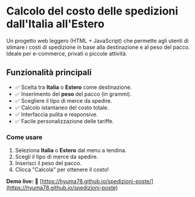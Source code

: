 # Calcolo del costo delle spedizioni dall'Italia all'Estero

Un progetto web leggero (HTML + JavaScript) che permette agli utenti di stimare i costi di
spedizione in base alla destinazione e al peso del pacco.
Ideale per e-commerce, privati o piccole attività.

## Funzionalità principali

- ✅ Scelta tra **Italia** o **Estero** come destinazione.
- ✅ Inserimento del **peso** del pacco (in grammi).
- ✅ Scegliere il tipo di merce da spedire.
- ✅ Calcolo istantaneo del costo totale.
- ✅ Interfaccia pulita e responsive.
- ✅ Facile personalizzazione delle tariffe.

### Come usare
1. Seleziona **Italia** o **Estero** dal menu a tendina.
2. Scegli il tipo di merce da spedire.
3. Inserisci il peso del pacco.
4. Clicca "Calcola" per ottenere il costo!

**Demo live:** 🔗 [https://hyuma78.github.io/spedizioni-poste/](https://hyuma78.github.io/spedizioni-poste)
